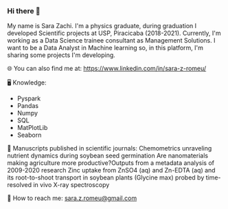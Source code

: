 ### Hi there 👋

My name is Sara Zachi. I'm a physics graduate, during graduation I developed Scientific projects at USP, Piracicaba (2018-2021). Currently, I'm working as a Data Science trainee consultant as Management Solutions. I want to be a Data Analyst in Machine learning so, in this platform, I'm sharing some projects I'm developing.

🌐 You can also find me at:
https://www.linkedin.com/in/sara-z-romeu/

🖥️ Knowledge:
* Pyspark
* Pandas
* Numpy
* SQL
* MatPlotLib
* Seaborn

📄 Manuscripts published in scientific journals:
Chemometrics unraveling nutrient dynamics during soybean seed germination
Are nanomaterials making agriculture more productive?Outputs from a metadata analysis of 2009-2020 research
Zinc uptake from ZnSO4 (aq) and Zn-EDTA (aq) and its root-to-shoot transport in soybean plants (Glycine max) probed by time-resolved in vivo X-ray spectroscopy

📧 How to reach me:
sara.z.romeu@gmail.com
